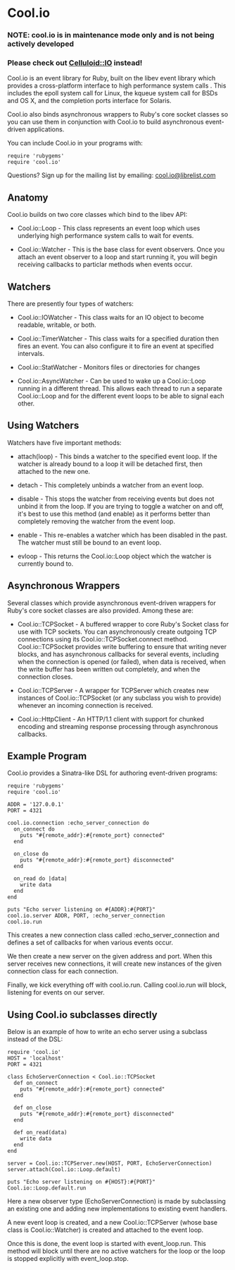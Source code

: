 Cool.io
=======

### NOTE: cool.io is in maintenance mode only and is not being actively developed
### Please check out [Celluloid::IO](http://github.com/celluloid/celluloid-io) instead!

Cool.io is an event library for Ruby, built on the libev event library which 
provides a cross-platform interface to high performance system calls .  This 
includes the epoll system call for Linux, the kqueue system call for BSDs and 
OS X, and the completion ports interface for Solaris.

Cool.io also binds asynchronous wrappers to Ruby's core socket classes so you can
use them in conjunction with Cool.io to build asynchronous event-driven 
applications.

You can include Cool.io in your programs with:

	require 'rubygems'
	require 'cool.io'

Questions? Sign up for the mailing list by emailing: [cool.io@librelist.com](mailto:cool.io@librelist.com)

Anatomy
-------

Cool.io builds on two core classes which bind to the libev API:

* Cool.io::Loop - This class represents an event loop which uses underlying high
  performance system calls to wait for events.

* Cool.io::Watcher - This is the base class for event observers.  Once you attach
  an event observer to a loop and start running it, you will begin receiving
  callbacks to particlar methods when events occur.

Watchers
--------

There are presently four types of watchers:

* Cool.io::IOWatcher - This class waits for an IO object to become readable,
  writable, or both.

* Cool.io::TimerWatcher - This class waits for a specified duration then fires
  an event.  You can also configure it to fire an event at specified intervals.

* Cool.io::StatWatcher - Monitors files or directories for changes

* Cool.io::AsyncWatcher - Can be used to wake up a Cool.io::Loop running in a
  different thread. This allows each thread to run a separate Cool.io::Loop and
  for the different event loops to be able to signal each other.

Using Watchers
--------------

Watchers have five important methods:

* attach(loop) - This binds a watcher to the specified event loop.  If the
  watcher is already bound to a loop it will be detached first, then attached
  to the new one.

* detach - This completely unbinds a watcher from an event loop.

* disable - This stops the watcher from receiving events but does not unbind
  it from the loop.  If you are trying to toggle a watcher on and off, it's
  best to use this method (and enable) as it performs better than completely
  removing the watcher from the event loop.

* enable - This re-enables a watcher which has been disabled in the past.
  The watcher must still be bound to an event loop.

* evloop - This returns the Cool.io::Loop object which the watcher is currently
  bound to.

Asynchronous Wrappers
---------------------

Several classes which provide asynchronous event-driven wrappers for Ruby's
core socket classes are also provided.  Among these are:

* Cool.io::TCPSocket - A buffered wrapper to core Ruby's Socket class for use with
  TCP sockets.  You can asynchronously create outgoing TCP connections using 
  its Cool.io::TCPSocket.connect method.  Cool.io::TCPSocket provides write buffering
  to ensure that writing never blocks, and has asynchronous callbacks for
  several events, including when the connection is opened (or failed), when
  data is received, when the write buffer has been written out completely,
  and when the connection closes.

* Cool.io::TCPServer - A wrapper for TCPServer which creates new instances of
  Cool.io::TCPSocket (or any subclass you wish to provide) whenever an incoming
  connection is received.

* Cool.io::HttpClient - An HTTP/1.1 client with support for chunked encoding
  and streaming response processing through asynchronous callbacks.

Example Program
---------------

Cool.io provides a Sinatra-like DSL for authoring event-driven programs:

    require 'rubygems'
    require 'cool.io'

    ADDR = '127.0.0.1'
    PORT = 4321

    cool.io.connection :echo_server_connection do
      on_connect do
        puts "#{remote_addr}:#{remote_port} connected"
      end

      on_close do
        puts "#{remote_addr}:#{remote_port} disconnected"
      end

      on_read do |data|
        write data
      end
    end

    puts "Echo server listening on #{ADDR}:#{PORT}"
    cool.io.server ADDR, PORT, :echo_server_connection
    cool.io.run
    
This creates a new connection class called :echo_server_connection and defines
a set of callbacks for when various events occur.

We then create a new server on the given address and port. When this server
receives new connections, it will create new instances of the given connection
class for each connection.

Finally, we kick everything off with cool.io.run. Calling cool.io.run will 
block, listening for events on our server.
    
Using Cool.io subclasses directly
---------------------------------

Below is an example of how to write an echo server using a subclass instead of
the DSL:

	require 'cool.io'
	HOST = 'localhost'
	PORT = 4321

	class EchoServerConnection < Cool.io::TCPSocket
	  def on_connect
	    puts "#{remote_addr}:#{remote_port} connected"
	  end

	  def on_close
	    puts "#{remote_addr}:#{remote_port} disconnected"
	  end

	  def on_read(data)
	    write data
	  end
	end

	server = Cool.io::TCPServer.new(HOST, PORT, EchoServerConnection)
	server.attach(Cool.io::Loop.default)

	puts "Echo server listening on #{HOST}:#{PORT}"
	Cool.io::Loop.default.run

Here a new observer type (EchoServerConnection) is made by subclassing an
existing one and adding new implementations to existing event handlers.

A new event loop is created, and a new Cool.io::TCPServer (whose base class is
Cool.io::Watcher) is created and attached to the event loop.

Once this is done, the event loop is started with event_loop.run.  This method
will block until there are no active watchers for the loop or the loop is
stopped explicitly with event_loop.stop.

